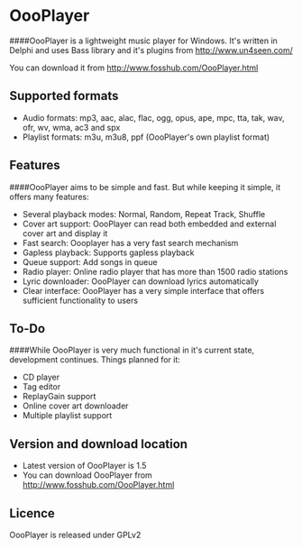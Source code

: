 OooPlayer
=========

####OooPlayer is a lightweight music player for Windows. It's written in Delphi and uses Bass library and it's plugins from http://www.un4seen.com/

You can download it from http://www.fosshub.com/OooPlayer.html

Supported formats
--
* Audio formats: mp3, aac, alac, flac, ogg, opus, ape, mpc, tta, tak, wav, ofr, wv, wma, ac3 and spx
* Playlist formats: m3u, m3u8, ppf (OooPlayer's own playlist format)

Features
----
####OooPlayer aims to be simple and fast. But while keeping it simple, it offers many features:
* Several playback modes: Normal, Random, Repeat Track, Shuffle
* Cover art support: OooPlayer can read both embedded and external cover art and display it
* Fast search: Oooplayer has a very fast search mechanism
* Gapless playback: Supports gapless playback
* Queue support: Add songs in queue
* Radio player: Online radio player that has more than 1500 radio stations
* Lyric downloader: OooPlayer can download lyrics automatically
* Clear interface: OooPlayer has a very simple interface that offers sufficient functionality to users

To-Do
---
####While OooPlayer is very much functional in it's current state, development continues. Things planned for it:
* CD player
* Tag editor
* ReplayGain support
* Online cover art downloader
* Multiple playlist support

Version and download location
---
* Latest version of OooPlayer is 1.5
* You can download OooPlayer from http://www.fosshub.com/OooPlayer.html

Licence
---
OooPlayer is released under GPLv2
